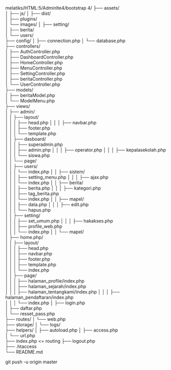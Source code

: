 melatiks/HTML:5/Adminlte4/bootstrap 4/
├── assets/                     
│   ├── js/
│   ├── dist/                   
│   ├── plugins/                
│   └── images/ 
│       ├── setting/  
│       ├── berita/    
│       └──  users/             
├── config/
│   ├── connection.php
│   └── database.php            
├── controllers/  
│   ├── AuthController.php  
│   ├── DashboardController.php  
│   ├── HomeController.php  
│   ├── MenuController.php  
│   ├── SettingController.php   
│   ├── beritaController.php        
│   └── UserController.php              
├── models/            
│   ├── beritaModel.php                 
│   └── ModelMenu.php       
├── views/                      
│   ├── admin/       
│   │   ├── layout/   
│   │   │   ├── head.php 
│   │   │   ├── navbar.php  
│   │   │   ├── footer.php  
│   │   │   └── template.php        
│   │   ├── dasboard/   
│   │   │   ├── superadmin.php  
│   │   │   ├── admin.php 
│   │   │   ├── operator.php 
│   │   │   ├── kepalasekolah.php   
│   │   │   └── siswa.php      
│   │   └── page/              
│   │       ├── users/   
│   │       │   └── index.php 
│   │       ├── sistem/                 
│   │       │   ├── setting_menu.php 
│   │       │   ├── ajax.php       
│   │       │   └── index.php 
│   │       ├── berita/   
│   │       │   ├── berita.php 
│   │       │   ├── kategori.php     
│   │       │   ├── tag_berita.php     
│   │       │   └── index.php 
│   │       ├── mapel/   
│   │       │   ├── data.php 
│   │       │   ├── edit.php       
│   │       │   └── hapus.php  
│   │       ├── setting/   
│   │       │   ├── set_umum.php 
│   │       │   ├── hakakses.php  
│   │       │   ├── profile_web.php     
│   │       │   └── index.php 
│   │       └── mapel/               
│   ├── home.php/       
│   │   ├── layout/   
│   │   │   ├── head.php      
│   │   │   ├── navbar.php  
│   │   │   ├── footer.php  
│   │   │   ├── template.php    
│   │   │   └── index.php             
│   │   ├── page/   
│   │   │   ├── halaman_profile/index.php  
│   │   │   ├── halaman_sejarah/index.php   
│   │   │   ├── halaman_tentangkami/index.php 
│   │   │   ├── halaman_pendaftaran/index.php  
│   │   │   └── index.php 
│   ├── login.php               
│   ├── daftar.php             
│   └── resset_pass.php        
├── routes/
│   └── web.php                
├── storage/
│   └── logs/                   
├── helpers/
│   ├── autoload.php
│   ├── access.php                         
│   └── url.php                            
├── index.php <= routing
├── logout.php                   
├── .htaccess                   
└── README.md 

git push -u origin master

